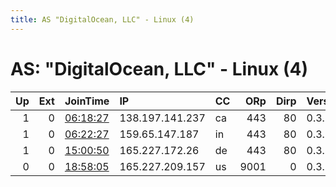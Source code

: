```yaml
---
title: AS "DigitalOcean, LLC" - Linux (4)
---
```


# AS: "DigitalOcean, LLC" - Linux (4)

|   Up |   Ext | JoinTime                                                                                            | IP              | CC   |   ORp |   Dirp | Version   | Contact   | Nickname   |   eFamMembers |
|-----:|------:|:----------------------------------------------------------------------------------------------------|:----------------|:-----|------:|-------:|:----------|:----------|:-----------|--------------:|
|    1 |     0 | [06:18:27](https://metrics.torproject.org/rs.html#details/45A793A276370DC6DCF5FDC915BE48F4AF487F28) | 138.197.141.237 | ca   |   443 |     80 | 0.3.2.10  | None      | Unnamed    |             1 |
|    1 |     0 | [06:22:27](https://metrics.torproject.org/rs.html#details/2696DEF5FDE77383AAE791272A29090520A9C637) | 159.65.147.187  | in   |   443 |     80 | 0.3.2.10  | None      | Unnamed    |             1 |
|    1 |     0 | [15:00:50](https://metrics.torproject.org/rs.html#details/887ED18A82F73AF3ADADDD8BBDBA0509EF6D906A) | 165.227.172.26  | de   |   443 |     80 | 0.3.2.10  | None      | Unnamed    |             1 |
|    0 |     0 | [18:58:05](https://metrics.torproject.org/rs.html#details/ACDB9FEA4C06998357F24017925E428090D06C2A) | 165.227.209.157 | us   |  9001 |      0 | 0.3.3.6   | None      | pica       |             1 |
